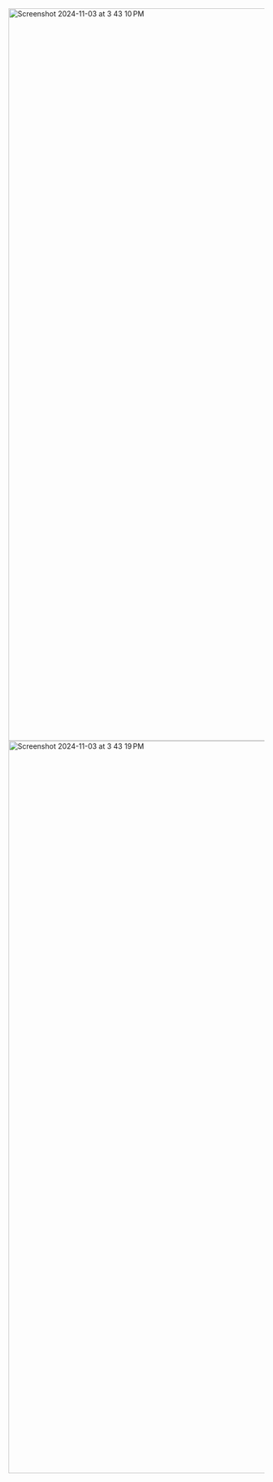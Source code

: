 
<img width="1440" alt="Screenshot 2024-11-03 at 3 43 10 PM" src="https://github.com/user-attachments/assets/1bcf68ce-a146-4a67-bd81-365e31ea044f">
<img width="1440" alt="Screenshot 2024-11-03 at 3 43 19 PM" src="https://github.com/user-attachments/assets/fae97bd6-c6d5-4990-931b-cc802282d159">
